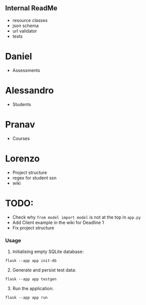 ## Internal ReadMe

 - resource classes
 - json schema
 - url validator
 - tests

# Daniel
 - Assessments

# Alessandro
 - Students

# Pranav
 - Courses

# Lorenzo
 - Project structure
 - regex for student ssn
 - wiki




# TODO:
 - Check why `from model import model` is not at the top in `app.py`
 - Add Client example in the wiki for Deadline 1
 - Fix project structure

### Usage

1. Initialising empty SQLite database:

`flask --app app init-db`

2. Generate and persist test data:

`flask --app app testgen`

3. Run the application:

`flask --app app run`
